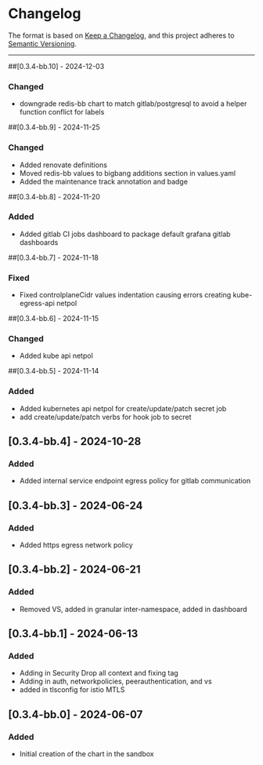 # Changelog

The format is based on [Keep a Changelog](https://keepachangelog.com/en/1.0.0/), and this project adheres to [Semantic Versioning](https://semver.org/spec/v2.0.0.html).

---
##[0.3.4-bb.10] - 2024-12-03
### Changed
- downgrade redis-bb chart to match gitlab/postgresql to avoid a helper function conflict for labels

##[0.3.4-bb.9] - 2024-11-25
### Changed
- Added renovate definitions
- Moved redis-bb values to bigbang additions section in values.yaml
- Added the maintenance track annotation and badge

##[0.3.4-bb.8] - 2024-11-20
### Added
- Added gitlab CI jobs dashboard to package default grafana gitlab dashboards

##[0.3.4-bb.7] - 2024-11-18
### Fixed
- Fixed controlplaneCidr values indentation causing errors creating kube-egress-api netpol 

##[0.3.4-bb.6] - 2024-11-15
### Changed
- Added kube api netpol

##[0.3.4-bb.5] - 2024-11-14
### Added
- Added kubernetes api netpol for create/update/patch secret job
- add create/update/patch verbs for hook job to secret

## [0.3.4-bb.4] - 2024-10-28
### Added
- Added internal service endpoint egress policy for gitlab communication

## [0.3.4-bb.3] - 2024-06-24
### Added
- Added https egress network policy

## [0.3.4-bb.2] - 2024-06-21
### Added
- Removed VS, added in granular inter-namespace, added in dashboard

## [0.3.4-bb.1] - 2024-06-13
### Added
- Adding in Security Drop all context and fixing tag
- Adding in auth, networkpolicies, peerauthentication, and vs
- added in tlsconfig for istio MTLS

## [0.3.4-bb.0] - 2024-06-07
### Added
- Initial creation of the chart in the sandbox
